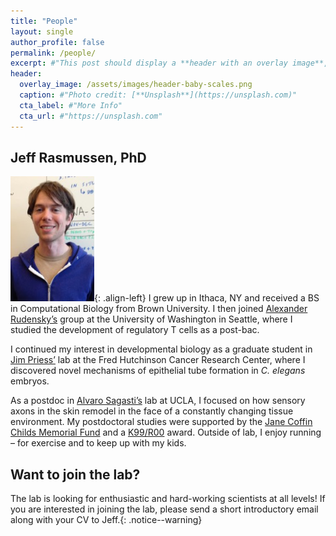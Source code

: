 ```yaml
---
title: "People"
layout: single
author_profile: false
permalink: /people/
excerpt: #"This post should display a **header with an overlay image**, if the theme supports it."
header:
  overlay_image: /assets/images/header-baby-scales.png
  caption: #"Photo credit: [**Unsplash**](https://unsplash.com)"
  cta_label: #"More Info"
  cta_url: #"https://unsplash.com"
---
```

## Jeff Rasmussen, PhD
![image-left](/assets/images/jeff.jpg){: .align-left} I grew up in Ithaca, NY and received a BS in Computational Biology from Brown University. I then joined [Alexander Rudensky’s](https://www.mskcc.org/research-areas/labs/alexander-rudensky) group at the University of Washington in Seattle, where I studied the development of regulatory T cells as a post-bac. 

I continued my interest in developmental biology as a graduate student in [Jim Priess’](http://research.fhcrc.org/priess/en.html) lab at the Fred Hutchinson Cancer Research Center, where I discovered novel mechanisms of epithelial tube formation in *C. elegans* embryos.

As a postdoc in [Alvaro Sagasti’s](https://www.mcdb.ucla.edu/Research/Sagasti/Sagasti_lab_home.html) lab at UCLA, I focused on how sensory axons in the skin remodel in the face of a constantly changing tissue environment. My postdoctoral studies were supported by the [Jane Coffin Childs Memorial Fund](http://www.jccfund.org/) and a [K99/R00](https://projectreporter.nih.gov/project_info_description.cfm?aid=9229568&icde=38773434) award. Outside of lab, I enjoy running – for exercise and to keep up with my kids.

## Want to join the lab?
The lab is looking for enthusiastic and hard-working scientists at all levels! If you are interested in joining the lab, please send a short introductory email along with your CV to Jeff.{: .notice--warning}
